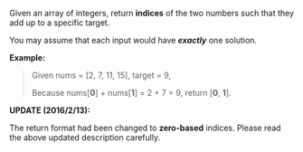 Given an array of integers, return **indices** of the two numbers such that they add up to a specific target.

You may assume that each input would have ***exactly*** one solution.

**Example:**

> Given nums = [2, 7, 11, 15], target = 9,
> 
> Because nums[**0**] + nums[**1**] = 2 + 7 = 9,
> return [**0**, **1**].

**UPDATE (2016/2/13):**

The return format had been changed to **zero-based** indices. Please read the above updated description carefully.
